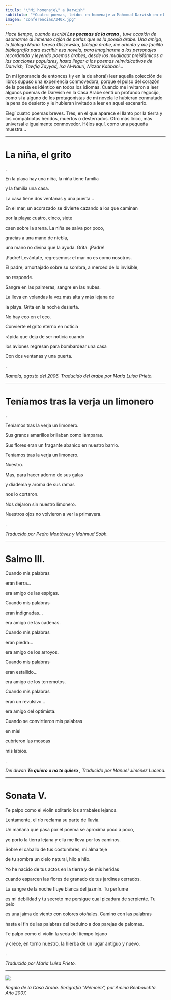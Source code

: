 ```yaml
---
titulo: "\"Mi homenaje\" a Darwish"
subtitulo: "*Cuatro poemas, leídos en homenaje a Mahmmud Darwish en el Acto celebrado por la Casa Árabe de Madrid, el 6 de octubre de 2008.*"
imagen: "conferencias/340x.jpg"
---
```

_Hace tiempo, cuando escribí **Los poemas de la arena** , tuve ocasión de
asomarme al inmenso cajón de perlas que es la poesía árabe. Una amiga, la
filóloga María Teresa Olszewska, filóloga árabe, me orientó y me facilitó
bibliografía para escribir esa novela, para imaginarme a los personajes
recordando y leyendo poemas árabes, desde los muallaqat preislámicos a las
canciones populares, hasta llegar a los poemas reinvidicativos de Darwish,
Tawfiq Zayyad, Isa Al-Nauri, Nizzar Kabbani…_

En mi ignorancia de entonces (¡y en la de ahora!) leer aquella colección de
libros supuso una experiencia conmovedora, porque el pulso del corazón de la
poesía es idéntico en todos los idiomas. Cuando me invitaron a leer algunos
poemas de Darwish en la Casa Árabe sentí un profundo regocijo, como si a
alguno de los protagonistas de mi novela le hubieran conmutado la pena de
desierto y le hubieran invitado a leer en aquel escenario.

Elegí cuatro poemas breves. Tres, en el que aparece el llanto por la tierra y
los compatriotas heridos, muertos o desterrados. Otro más lírico, más
universal e igualmente conmovedor. Hélos aquí, como una pequeña muestra…

* * *

# **La niña, el grito**

.

En la playa hay una niña, la niña tiene familia

y la familia una casa.

La casa tiene dos ventanas y una puerta…

En el mar, un acorazado se divierte cazando a los que caminan

por la playa: cuatro, cinco, siete

caen sobre la arena. La niña se salva por poco,

gracias a una mano de niebla,

una mano no divina que la ayuda. Grita: ¡Padre!

¡Padre! Levántate, regresemos: el mar no es como nosotros.

El padre, amortajado sobre su sombra, a merced de lo invisible,

no responde.

Sangre en las palmeras, sangre en las nubes.

La lleva en volandas la voz más alta y más lejana de

la playa. Grita en la noche desierta.

No hay eco en el eco.

Convierte el grito eterno en noticia

rápida que deja de ser noticia cuando

los aviones regresan para bombardear una casa

Con dos ventanas y una puerta.

.

_Ramala, agosto del 2006. Traducido del árabe por María Luisa Prieto._

* * *

# **Teníamos tras la verja un limonero**

.

Teníamos tras la verja un limonero.

Sus granos amarillos brillaban como lámparas.

Sus flores eran un fragante abanico en nuestro barrio.

Teníamos tras la verja un limonero.

Nuestro.

Mas, para hacer adorno de sus galas

y diadema y aroma de sus ramas

nos lo cortaron.

Nos dejaron sin nuestro limonero.

Nuestros ojos no volvieron a ver la primavera.

.

_Traducido por Pedro Montávez y Mahmud Sobh._

* * *

# **Salmo III**.

Cuando mis palabras

eran tierra…

era amigo de las espigas.

Cuando mis palabras

eran indignadas…

era amigo de las cadenas.

Cuando mis palabras

eran piedra…

era amigo de los arroyos.

Cuando mis palabras

eran estallido…

era amigo de los terremotos.

Cuando mis palabras

eran un revulsivo…

era amigo del optimista.

Cuando se convirtieron mis palabras

en miel

cubrieron las moscas

mis labios.

.

_Del diwan **Te quiero o no te quiero** , Traducido por Manuel Jiménez
Lucena._

* * *

# **Sonata V**.

Te palpo como el violín solitario los arrabales lejanos.

Lentamente, el río reclama su parte de lluvia.

Un mañana que pasa por el poema se aproxima poco a poco,

yo porto la tierra lejana y ella me lleva por los caminos.

Sobre el caballo de tus costumbres, mi alma teje

de tu sombra un cielo natural, hilo a hilo.

Yo he nacido de tus actos en la tierra y de mis heridas

cuando esparcen las flores de granado de tus jardines cerrados.

La sangre de la noche fluye blanca del jazmín. Tu perfume

es mi debilidad y tu secreto me persigue cual picadura de serpiente. Tu pelo

es una jaima de viento con colores otoñales. Camino con las palabras

hasta el fin de las palabras del beduino a dos parejas de palomas.

Te palpo como el violín la seda del tiempo lejano

y crece, en torno nuestro, la hierba de un lugar antiguo y nuevo.

.

_Traducido por María Luisa Prieto._

* * *

![](/imagenes/conferencias/regalo_casaarabe.jpg)

_Regalo de la Casa Árabe. Serigrafía “Mémoire”, por Amina Benbouchta. Año
2007._


